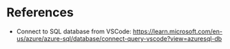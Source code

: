 

# References

* Connect to SQL database from VSCode: https://learn.microsoft.com/en-us/azure/azure-sql/database/connect-query-vscode?view=azuresql-db